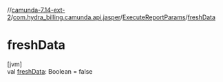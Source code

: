 //[camunda-7.14-ext-2](../../../index.md)/[com.hydra_billing.camunda.api.jasper](../index.md)/[ExecuteReportParams](index.md)/[freshData](fresh-data.md)

# freshData

[jvm]\
val [freshData](fresh-data.md): Boolean = false

